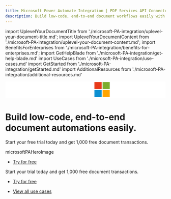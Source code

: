 ```yaml
---
title: Microsoft Power Automate Integration | PDF Services API Connector | Adobe Acrobat Sign Connector
description: Build low-code, end-to-end document workflows easily with Adobe Document Services & Adobe Acrobat Sign on Microsoft Power Platform. From PDF creation and conversion to e-signatures, access over twenty PDF actions. Learn more and start a free trial today.
---
```


import UplevelYourDocumentTitle from './microsoft-PA-integration/uplevel-your-document-title.md';
import UplevelYourDocumentContent from './microsoft-PA-integration/uplevel-your-document-content.md';
import BenefitsForEnterprises from './microsoft-PA-integration/benefits-for-enterprises.md';
import GetHelpBlade from './microsoft-PA-integration/get-help-blade.md'
import UseCases from './microsoft-PA-integration/use-cases.md'
import GetStarted from './microsoft-PA-integration/getStarted.md'
import AdditionalResources from './microsoft-PA-integration/additional-resources.md'

<Hero slots="icon, heading, text, assetsImg, buttons"  customLayout variant="halfwidth" variantsTypePrimary='primary' className="microsoftPAHerobgImage Hero-Banner ms-hero-img"/>

![Adobe X Microsoft](../images/AdobeXMicrosoft_Lockup_Desktop.png)

# Build low-code, end-to-end document automations easily.

Start your free trial today and get 1,000 free document transactions.

microsoftPAHeroImage

- [Try for free](https://www.adobe.com/go/powerautomate_getstarted)

<WrapperComponent slots="content" repeat="1" theme="lightest" className="Uplevel-Your-DocumentTitle"/>

<UplevelYourDocumentTitle />

<UplevelYourDocumentContent />

<SummaryBlock slots="text, buttons" theme="dark"  buttonPositionRight btnVariant="cta" className="How-to-get-started" />

Start your trial today and get 1,000 free document transactions.

- [Try for free](https://www.adobe.com/go/powerautomate_getstarted)


<WrapperComponent slots="content" theme="lightest" className="Benefits-For-Enterprises"/>

<BenefitsForEnterprises/>


<WrapperComponent slots="content" theme="lightest" className="Use-Cases"/>

<UseCases/>

<TextBlock slots="buttons" isCentered theme="lightest" variantsTypePrimary='secondary' isPrimaryBtn  className='padding-5 Use-cases-for-Adobe-Document-Services'/>

- [View all use cases](/use-cases/agreements-and-contracts/sales-proposals-and-contracts/)

<WrapperComponent slots="content" theme="light" className="Get-Started"/>

<GetStarted/>

<WrapperComponent slots="content" theme="lightest" className="Additional-Resources"/>

<AdditionalResources/>

<WrapperComponent slots="content" theme="lightest" className="div-flex overflow-hidden"/>

<GetHelpBlade/>